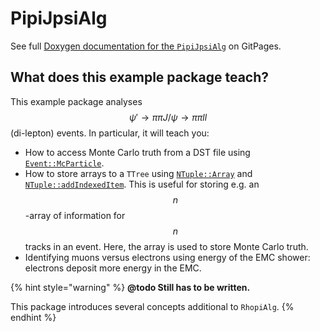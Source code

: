 # PipiJpsiAlg

See full [Doxygen documentation for the `PipiJpsiAlg`](https://redeboer.github.io/BOSS_Afterburner/classPipiJpsi.html) on GitPages.

## What does this example package teach?

This example package analyses $$\psi' \rightarrow \pi\pi J/\psi \rightarrow \pi\pi l l$$ \(di-lepton\) events. In particular, it will teach you:

* How to access Monte Carlo truth from a DST file using [`Event::McParticle`](http://bes3.to.infn.it/Boss/7.0.2/html/classEvent_1_1McParticle.html).
* How to store arrays to a `TTree` using [`NTuple::Array`](https://dayabay.bnl.gov/dox/GaudiKernel/html/classNTuple_1_1Array.html) and [`NTuple::addIndexedItem`](https://dayabay.bnl.gov/dox/GaudiKernel/html/classNTuple_1_1Tuple.html#a663c6d9a0d9ed46303d836994d3876e8). This is useful for storing e.g. an $$n$$-array of information for $$n$$ tracks in an event. Here, the array is used to store Monte Carlo truth.
* Identifying muons versus electrons using energy of the EMC shower: electrons deposit more energy in the EMC.

{% hint style="warning" %}
**@todo Still has to be written.**

This package introduces several concepts additional to `RhopiAlg`.
{% endhint %}

